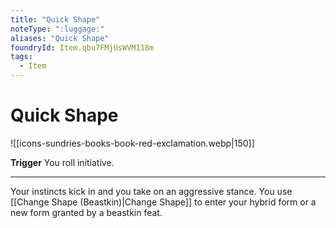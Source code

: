 ```yaml
---
title: "Quick Shape"
noteType: ":luggage:"
aliases: "Quick Shape"
foundryId: Item.qbu7FMjUsWVM118m
tags:
  - Item
---
```


# Quick Shape
![[icons-sundries-books-book-red-exclamation.webp|150]]

**Trigger** You roll initiative.

* * *

Your instincts kick in and you take on an aggressive stance. You use [[Change Shape (Beastkin)|Change Shape]] to enter your hybrid form or a new form granted by a beastkin feat.
